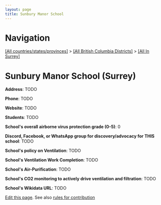 ```yaml
---
layout: page
title: Sunbury Manor School
---
```

# Navigation

[[All countries/states/provinces]](../../..) > [[All British Columbia Districts]](../..) > [[All In Surrey]](..)

# Sunbury Manor School (Surrey)

**Address**: TODO

**Phone**: TODO

**Website**: TODO

**Students**: TODO

**School's overall airborne virus protection grade (0-5)**: 0

**Discord, Facebook, or WhatsApp group for discovery/advocacy for THIS school**: TODO

**School's policy on Ventilation**: TODO

**School's Ventilation Work Completion**: TODO

**School's Air-Purification**: TODO

**School's CO2 monitoring to actively drive ventilation and filtration**: TODO

**School's Wikidata URL**: TODO


[Edit this page](https://github.com/ventilate-schools/BC/edit/main/./Surrey/Sunbury_Manor_School.md). See also [rules for contribution](../../../contribution-rules/)